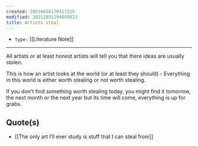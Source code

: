 ```yaml
---
created: 20210818170317215
modified: 20211031194645823
title: Artists steal
---
```


- `type:` [[Literature Note]]
***
All artists or at least honest artists will tell you that there ideas are usually stolen.

This is how an artist looks at the world (or at least they should) - Everything in this world is either worth stealing or not worth stealing.

If you don't find something worth stealing today, you might find it tomorrow, the next month or the next year but its time will come, everything is up for grabs.

## Quote(s)

 - [[The only art I’ll ever study is stuff that I can steal from]]